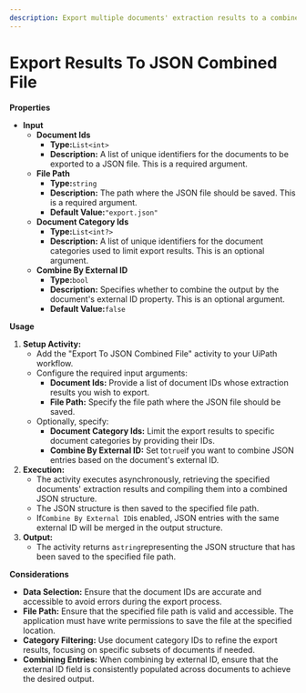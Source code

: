 ```yaml
---
description: Export multiple documents' extraction results to a combined JSON file.
---
```


# Export Results To JSON Combined File

**Properties**

* **Input**
  * **Document Ids**
    * **Type:**`List<int>`
    * **Description:** A list of unique identifiers for the documents to be exported to a JSON file. This is a required argument.
  * **File Path**
    * **Type:**`string`
    * **Description:** The path where the JSON file should be saved. This is a required argument.
    * **Default Value:**`"export.json"`
  * **Document Category Ids**
    * **Type:**`List<int?>`
    * **Description:** A list of unique identifiers for the document categories used to limit export results. This is an optional argument.
  * **Combine By External ID**
    * **Type:**`bool`
    * **Description:** Specifies whether to combine the output by the document's external ID property. This is an optional argument.
    * **Default Value:**`false`

**Usage**

1. **Setup Activity:**
   * Add the "Export To JSON Combined File" activity to your UiPath workflow.
   * Configure the required input arguments:
     * **Document Ids:** Provide a list of document IDs whose extraction results you wish to export.
     * **File Path:** Specify the file path where the JSON file should be saved.
   * Optionally, specify:
     * **Document Category Ids:** Limit the export results to specific document categories by providing their IDs.
     * **Combine By External ID:** Set to`true`if you want to combine JSON entries based on the document's external ID.
2. **Execution:**
   * The activity executes asynchronously, retrieving the specified documents' extraction results and compiling them into a combined JSON structure.
   * The JSON structure is then saved to the specified file path.
   * If`Combine By External ID`is enabled, JSON entries with the same external ID will be merged in the output structure.
3. **Output:**
   * The activity returns a`string`representing the JSON structure that has been saved to the specified file path.

**Considerations**

* **Data Selection:** Ensure that the document IDs are accurate and accessible to avoid errors during the export process.
* **File Path:** Ensure that the specified file path is valid and accessible. The application must have write permissions to save the file at the specified location.
* **Category Filtering:** Use document category IDs to refine the export results, focusing on specific subsets of documents if needed.
* **Combining Entries:** When combining by external ID, ensure that the external ID field is consistently populated across documents to achieve the desired output.

